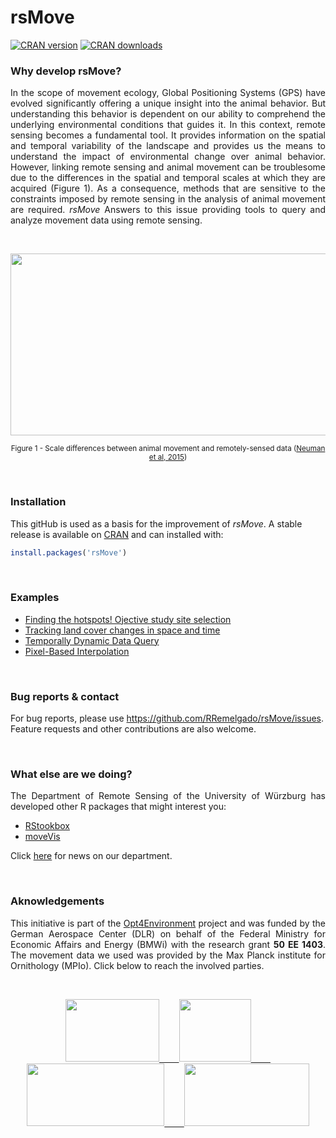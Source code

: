 
# rsMove
[![CRAN version](https://www.r-pkg.org/badges/version/rsMove)](https://CRAN.R-project.org/package=rsMove)
[![CRAN downloads](https://cranlogs.r-pkg.org/badges/last-month/rsMove?color=brightgreen)](https://CRAN.R-project.org/package=moveVis)

### Why develop rsMove?

<p align="justify">
In the scope of movement ecology, Global Positioning Systems (GPS) have evolved significantly offering a unique insight into the animal behavior. But understanding this behavior is dependent on our ability to comprehend the underlying environmental conditions that guides it. In this context, remote sensing becomes a fundamental tool. It provides information on the spatial and temporal variability of the landscape and provides us the means to understand the impact of environmental change over animal behavior. However, linking remote sensing and animal movement can be troublesome due to the differences in the spatial and temporal scales at which they are acquired (Figure 1). As a consequence, methods that are sensitive to the constraints imposed by remote sensing in the analysis of animal movement are required. <i>rsMove</i> Answers to this issue providing tools to query and analyze movement data using remote sensing.
</p>

<br>

<p align="center">
  <img width="566" height="291" src="http://media.springernature.com/full/springer-static/image/art%3A10.1186%2Fs40462-015-0036-7/MediaObjects/40462_2015_36_Fig1_HTML.gif">
</p>

<p align="center">
<sub>Figure 1 - Scale differences between animal movement and remotely-sensed data (<a href="https://movementecologyjournal.biomedcentral.com/articles/10.1186/s40462-015-0036-7">Neuman et al, 2015</a>)</sub>
</p>

<br>

### Installation
This gitHub is used as a basis for the improvement of *rsMove*. A stable release is available on <a href="https://cran.r-project.org/package=rsMove">CRAN</a> and can installed with:

```R
install.packages('rsMove')
```

<br>

### Examples
* <a href="https://github.com/RRemelgado/README_data/blob/master/rsMove/example_1.md">Finding the hotspots! Ojective study site selection</a>
* <a href="https://github.com/RRemelgado/README_data/blob/master/rsMove/example_2.md">Tracking land cover changes in space and time</a>
* <a href="https://github.com/RRemelgado/README_data/blob/master/rsMove/example_4.md">Temporally Dynamic Data Query</a>
* <a href="https://github.com/RRemelgado/README_data/blob/master/rsMove/example_5.md">Pixel-Based Interpolation</a>

<br>

### Bug reports & contact

For bug reports, please use <a href="https://github.com/RRemelgado/rsMove/tree/master">https://github.com/RRemelgado/rsMove/issues</a>. Feature requests and other contributions are also welcome.

<br>

### What else are we doing?
<p align="justify">
The Department of Remote Sensing of the University of Würzburg has developed other R packages that might interest you:
</p>

* <a href="http://bleutner.github.io/RStoolbox/">RStookbox</a>
* <a href="https://github.com/cran/moveVis/">moveVis</a>

<p align="justify">
Click <a href="http://remote-sensing.eu/">here</a> for news on our department.
</p>

<br>

### Aknowledgements
<p align="justify">
This initiative is part of the <a href="http://www.fernerkundung.geographie.uni-wuerzburg.de/en/lehrstuehle_und_arbeitsgruppen/department_of_remote_sensing/research/projects/current_projects/opt4environment//">Opt4Environment</a> project and was funded by the German Aerospace Center (DLR) on behalf of the Federal Ministry for Economic Affairs and Energy (BMWi) with the research grant <b>50 EE 1403</b>. The movement data we used was provided by the Max Planck institute for Ornithology (MPIo). Click below to reach the involved parties.
</p>

<br>

<p align="center">
<a href="http://www.fernerkundung.geographie.uni-wuerzburg.de/en/lehrstuehle_und_arbeitsgruppen/department_of_remote_sensing/startseite//"><img width="150" height="100" src="https://www.uni-wuerzburg.de/typo3conf/ext/uw_sitepackage/Resources/Public/Images/uni-wuerzburg-logo.svg">&nbsp;&nbsp;&nbsp;&nbsp;&nbsp;&nbsp;&nbsp;&nbsp;<a href="http://www.dlr.de/eoc/en/"><img width="115" height="100" src="https://upload.wikimedia.org/wikipedia/commons/thumb/f/f5/DLR_Logo.svg/744px-DLR_Logo.svg.png">&nbsp;&nbsp;&nbsp;&nbsp;&nbsp;&nbsp;&nbsp;&nbsp;<a href="http://www.bmub.bund.de/en/"><img width="220" height="100" src="https://encrypted-tbn0.gstatic.com/images?q=tbn:ANd9GcRX92Q6lhYFo0Rv7p7Y3obqFXsxRyjXMNKSJ_q9bAvXYdFd5wOF3Q">&nbsp;&nbsp;&nbsp;&nbsp;&nbsp;&nbsp;&nbsp;&nbsp;<a href="http://www.orn.mpg.de/en/"><img width="200" height="100" src="https://www.molgen.mpg.de/188611/mpi_Seew_LogoText-1355515314.gif">
</p>

<br>
